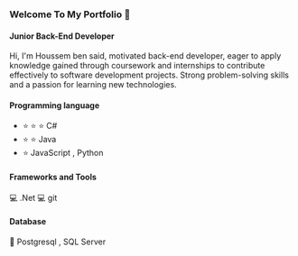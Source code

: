 ### Welcome To My Portfolio 👋
#### Junior Back-End Developer

Hi, I'm Houssem ben said, motivated back-end developer, eager to apply knowledge gained through coursework and internships to contribute effectively to software development projects. Strong problem-solving skills and a passion for learning new technologies.

#### Programming language
* ⭐ ⭐ ⭐ C#
* ⭐ ⭐ Java
* ⭐ JavaScript , Python
#### Frameworks and Tools
💻 .Net
💻 git
#### Database
💾 Postgresql , SQL Server
